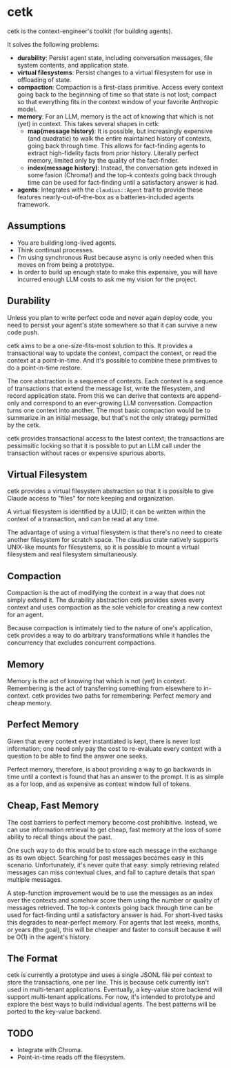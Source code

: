 # cetk

cetk is the context-engineer's toolkit (for building agents).

It solves the following problems:
- **durability**:  Persist agent state, including conversation messages, file system contents, and
  application state.
- **virtual filesystems**:  Persist changes to a virtual filesystem for use in offloading of state.
- **compaction**:  Compaction is a first-class primitive.  Access every context going back to the
  beginnning of time so that state is not lost; compact so that everything fits in the context
  window of your favorite Anthropic model.
- **memory**:  For an LLM, memory is the act of knowing that which is not (yet) in context.  This
  takes several shapes in cetk:
  - **map(message history)**:  It is possible, but increasingly expensive (and quadratic) to walk
    the entire maintained history of contexts, going back through time.  This allows for
    fact-finding agents to extract high-fidelity facts from prior history.  Literally perfect
    memory, limited only by the quality of the fact-finder.
  - **index(message history)**:  Instead, the conversation gets indexed in some fasion (Chroma!) and
    the top-k contexts going back through time can be used for fact-finding until a satisfactory
    answer is had.
- **agents**:  Integrates with the `claudius::Agent` trait to provide these features
  nearly-out-of-the-box as a batteries-included agents framework.

## Assumptions

- You are building long-lived agents.
- Think continual processes.
- I'm using synchronous Rust because async is only needed when this moves on from being a prototype.
- In order to build up enough state to make this expensive, you will have incurred enough LLM costs
  to ask me my vision for the project.

## Durability

Unless you plan to write perfect code and never again deploy code, you need to persist your agent's
state somewhere so that it can survive a new code push.

cetk aims to be a one-size-fits-most solution to this.  It provides a transactional way to update
the context, compact the context, or read the context at a point-in-time.  And it's possible to
combine these primitives to do a point-in-time restore.

The core abstraction is a sequence of contexts.  Each context is a sequence of transactions that
extend the message list, write the filesystem, and record application state.  From this we can
derive that contexts are append-only and correspond to an ever-growing LLM conversation.  Compaction
turns one context into another.  The most basic compaction would be to summarize in an initial
message, but that's not the only strategy permitted by the cetk.

cetk provides transactional access to the latest context; the transactions are pessimsitic locking
so that it is possible to put an LLM call under the transaction without races or expensive spurious
aborts.

## Virtual Filesystem

cetk provides a virtual filesystem abstraction so that it is possible to give Claude access to
"files" for note keeping and organization.

A virtual filesystem is identified by a UUID; it can be written within the context of a transaction,
and can be read at any time.

The advantage of using a virtual filesystem is that there's no need to create another filesystem for
scratch space.  The claudius crate natively supports UNIX-like mounts for filesystems, so it is
possible to mount a virtual filesystem and real filesystem simultaneously.

## Compaction

Compaction is the act of modifying the context in a way that does not simply extend it.  The
durability abstraction cetk provides saves every context and uses compaction as the sole vehicle for
creating a new context for an agent.

Because compaction is intimately tied to the nature of one's application, cetk provides a way to do
arbitrary transformations while it handles the concurrency that excludes concurrent compactions.

## Memory

Memory is the act of knowing that which is not (yet) in context.  Remembering is the act of
transferring something from elsewhere to in-context.  cetk provides two paths for remembering:
Perfect memory and cheap memory.

## Perfect Memory

Given that every context ever instantiated is kept, there is never lost information; one need only
pay the cost to re-evaluate every context with a question to be able to find the answer one seeks.

Perfect memory, therefore, is about providing a way to go backwards in time until a context is found
that has an answer to the prompt.  It is as simple as a for loop, and as expensive as context window
full of tokens.

## Cheap, Fast Memory

The cost barriers to perfect memory become cost prohibitive.  Instead, we can use information
retrieval to get cheap, fast memory at the loss of some ability to recall things about the past.

One such way to do this would be to store each message in the exchange as its own object.  Searching
for past messages becomes easy in this scenario.  Unfortunately, it's never quite that easy:  simply
retrieving related messages can miss contextual clues, and fail to capture details that span
multiple messages.

A step-function improvement would be to use the messages as an index over the contexts and somehow
score them using the number or quality of messages retrieved.  The top-k contexts going back through
time can be used for fact-finding until a satisfactory answer is had.  For short-lived tasks this
degrades to near-perfect memory.  For agents that last weeks, months, or years (the goal), this will
be cheaper and faster to consult because it will be O(1) in the agent's history.

## The Format

cetk is currently a prototype and uses a single JSONL file per context to store the transactions,
one per line.  This is because cetk currently isn't used in multi-tenant applications.  Eventually,
a key-value store backend will support multi-tenant applications.  For now, it's intended to
prototype and explore the best ways to build individual agents.  The best patterns will be ported to
the key-value backend.

## TODO

- Integrate with Chroma.
- Point-in-time reads off the filesystem.
